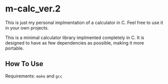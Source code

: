 # m-calc_ver.2
This is just my personal implmentation of a calculator in C. Feel free to use it in your own projects.

This is a minimal calculator library implmented completely in C. It is designed to have as few dependencies as possible, making it more portable.

## How To Use
Requirements: `make` and `gcc`

